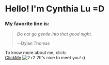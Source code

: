 # Hello! I'm Cynthia Lu **=D**

### My favorite line is:

> *Do not go gentle into that good night.*
> 
> --Dylan Thomas

To know more about me, click:\
[ClickMe](https://huimenglu.github.io/cse15l-lab-reports/banana.html)
![2 r2 2](https://user-images.githubusercontent.com/97484123/149269973-b08cef8e-22a5-4720-aa1f-2e07e26685d0.png)It's nice to meet you! **:)**